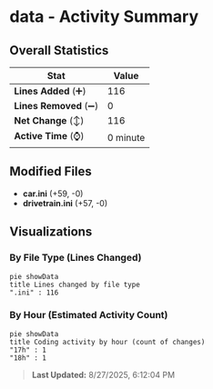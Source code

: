 # data - Activity Summary 

## Overall Statistics

| Stat                   | Value                                                             |
| ---------------------- | ----------------------------------------------------------------- |
| **Lines Added** (➕)   | 116                                          |
| **Lines Removed** (➖) | 0                                        |
| **Net Change** (↕)    | 116                |
| **Active Time** (⌚)   | 0 minute |


## Modified Files
- **car.ini** (+59, -0)
- **drivetrain.ini** (+57, -0)

## Visualizations

### By File Type (Lines Changed)

```mermaid
pie showData
title Lines changed by file type
".ini" : 116
```

### By Hour (Estimated Activity Count)

```mermaid
pie showData
title Coding activity by hour (count of changes)
"17h" : 1
"18h" : 1
```


> **Last Updated:** 8/27/2025, 6:12:04 PM